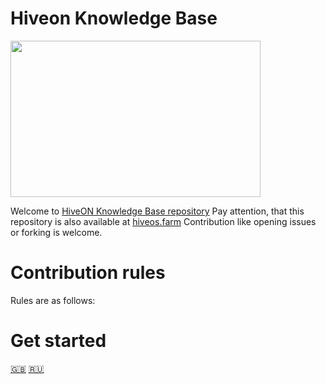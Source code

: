 # Hiveon Knowledge Base

<img
  src="https://github.com/minershive/hiveon-kb/raw/master/images/logo.svg?sanitize=true" data-canonical-src="https://github.com/minershive/hiveon-kb/raw/master/images/logo.svg"
  width="400"
  height="250"
/>

Welcome to [HiveON Knowledge Base repository](https://github.com/minershive/hiveon-kb)
Pay attention, that this repository is also available at [hiveos.farm](http://hiveos.farm/knowledge-base)
Сontribution like opening issues or forking is welcome.

# Сontribution rules

Rules are as follows:

# Get started

[🇬🇧](knowledge-base.md#hiveon-kb)
[🇷🇺](knowledge-base_ru.md#hiveon-kb)

